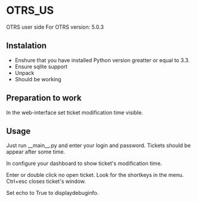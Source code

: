# OTRS\_US

OTRS user side
For OTRS version: 5.0.3

## Instalation
* Enshure that you have installed Python version greatter or equal to 3.3. 
* Ensure sqlite support
* Unpack
* Should be working

## Preparation to work

In the web-interface set ticket modification time visible.


## Usage
Just run \_\_main\_\_.py and enter your login and password. Tickets should be appear after some time.

In configure your dashboard to show ticket's modification time.

Enter or double click no open ticket. Look for the shortkeys in the menu. Ctrl+esc closes ticket's window.

Set echo to True to displaydebuginfo.

